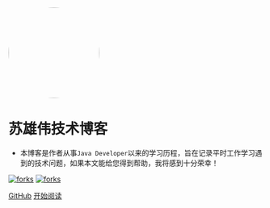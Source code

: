 <img width="180px" style="border-radius: 50%" bor src="https://avatars0.githubusercontent.com/u/16059325?s=400&u=8e5313d85034e7a864a63fdc8fbe6e4ba25111bc&v=4">

# 苏雄伟技术博客

- 本博客是作者从事```Java Developer```以来的学习历程，旨在记录平时工作学习遇到的技术问题，如果本文能给您得到帮助，我将感到十分荣幸！

 [![forks](https://badgen.net/github/forks/micromatch/micromatch)](https://github.com/Q-Angelo/Nodejs-Roadmap)  [![forks](https://badgen.net/github/forks/micromatch/micromatch)](https://github.com/Q-Angelo/Nodejs-Roadmap) 

[GitHub](<https://github.com/suxiongwei/blog>)
[开始阅读](README.md)

